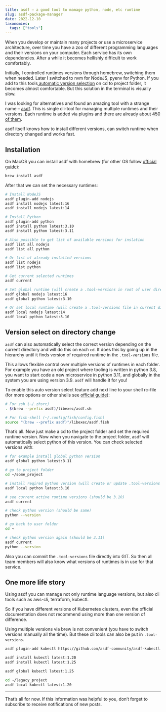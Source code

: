 ```yaml
---
title: asdf — a good tool to manage python, node, etc runtime
slug: asdf-package-manager
date: 2022-12-10
taxonomies:
  tags: ["tools"]
---
```


When you develop or maintain many projects or use a microservice architecture, over time you have a zoo of different programming languages and their versions on your computer. Each service has its own dependencies. After a while it becomes hellishly difficult to work comfortably.

Initially, I controlled runtimes versions through homebrew, switching them when needed. Later I switched to nvm for NodeJS, pyenv for Python. If you add to this tools[ automatic version selection](https://github.com/vladkens/zsh-auto-nvm-use) on cd to project folder, it becomes almost comfortable. But this solution in the terminal is visually slow.

I was looking for alternatives and found an amazing tool with a strange name – [asdf](https://asdf-vm.com/). This is single cli-tool for managing multiple runtimes and their versions. Each runtime is added via plugins and there are already about [450 of them](https://github.com/asdf-vm/asdf-plugins).

asdf itself knows how to install different versions, can switch runtime when directory changed and works fast.

## Installation

On MacOS you can install asdf with homebrew (for other OS follow [official guide](https://asdf-vm.com/guide/getting-started.html)):

```sh
brew install asdf
```

After that we can set the necessary runtimes:

```sh
# Install NodeJS
asdf plugin-add nodejs
asdf install nodejs latest:16
asdf install nodejs latest:14

# Install Python
asdf plugin-add python
asdf install python latest:3.10
asdf install python latest:3.11

# Also possible to get list of available versions for inslation
asdf list all nodejs
asdf list all python

# Or list of already installed versions
asdf list nodejs
asdf list python

# Get current selected runtimes
asdf current

# Set global runtime (will create a .tool-versions in root of user directory)
asdf global nodejs latest:16
asdf global python latest:3.10

# Or set local runtime (will create a .tool-versions file in current directory)
asdf local nodejs latest:14
asdf local python latest:3.10
```

## Version select on directory change

`asdf` can also automatically select the correct version depending on the current directory and will do this on each `cd`. It does this by going up in the hierarchy until it finds version of required runtime in the `.tool-versions` file.

This allows flexible control over multiple versions of runtimes in each folder. For example you have an old project where tooling is written in python 3.8, you want to start code a new microservice in python 3.11, and globally in the system you are using version 3.9. `asdf` will handle it for you!

To enable this auto version select feature add next line to your shell rc-file (for more options or other shells see [official guide](https://asdf-vm.com/guide/getting-started.html#_3-install-asdf)):

```sh
# For zsh (~/.zhsrc)
. $(brew --prefix asdf)/libexec/asdf.sh

# For fish-shell (~/.config/fish/config.fish)
source "(brew --prefix asdf)"/libexec/asdf.fish
```

That’s all. Now just make a cd to the project folder and set the required runtime version. Now when you navigate to the project folder, asdf will automatically select python of this version. You can check selected versions with:

```sh
# for example install global python version
asdf global python latest:3.11

# go to project folder
cd ~/some_project

# install reqired python version (will create or update .tool-versions file)
asdf local python latest:3.10

# see current active runtime versions (should be 3.10)
asdf current

# check python version (should be same)
python --version

# go back to user folder
cd ~

# check python version again (should be 3.11)
asdf current
python --version
```

Also you can commit the `.tool-versions` file directly into GIT. So then all team members will also know what versions of runtimes is in use for that service.

## One more life story

Using asdf you can manage not only runtime language versions, but also cli tools such as aws-cli, terraform, kubectl.

So if you have different versions of Kubernetes clusters, even the official documentation does not recommend using more than one version of difference.

Using multiple versions via brew is not convenient (you have to switch versions manually all the time). But these cli tools can also be put in `.tool-versions`.

```sh
asdf plugin-add kubectl https://github.com/asdf-community/asdf-kubectl.git

asdf install kubectl latest:1.20
asdf install kubectl latest:1.25

asdf global kubectl latest:1.25

cd ~/legacy_project
asdf local kubectl latest:1.20
```

---

That’s all for now. If this information was helpful to you, don’t forget to subscribe to receive notifications of new posts.
